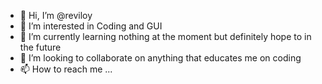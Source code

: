 - 👋 Hi, I’m @reviloy
- 👀 I’m interested in Coding and GUI
- 🌱 I’m currently learning nothing at the moment but definitely hope to in the future
- 💞️ I’m looking to collaborate on anything that educates me on coding 
- 📫 How to reach me ...

<!---
reviloy/reviloy is a ✨ special ✨ repository because its `README.md` (this file) appears on your GitHub profile.
You can click the Preview link to take a look at your changes.
--->
